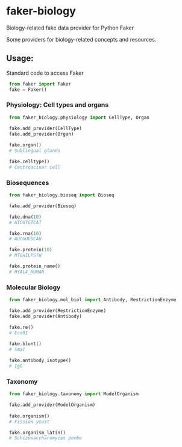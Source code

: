 # faker-biology
Biology-related fake data provider for Python Faker

Some providers for biology-related concepts and resources.

## Usage:

Standard code to access Faker
```python
 from faker import Faker
 fake = Faker()
```

### Physiology: Cell types and  organs

```python
 from faker_biology.physiology import CellType, Organ

 fake.add_provider(CellType)
 fake.add_provider(Organ)
 
 fake.organ()
 # Sublingual glands

 fake.celltype()
 # Centroacinar cell
```

### Biosequences

```python
 from faker_biology.bioseq import Bioseq

 fake.add_provider(Bioseq)

 fake.dna(10)
 # ATCGTGTCAT

 fake.rna(10)
 # AUCGUGUCAU

 fake.protein(10)
 # MTGHILPSTW

 fake.protein_name()
 # HYAL4_HUMAN
```

### Molecular Biology

```python
 from faker_biology.mol_biol import Antibody, RestrictionEnzyme

 fake.add_provider(RestrictionEnzyme)
 fake.add_provider(Antibody)

 fake.re()
 # EcoRI
 
 fake.blunt()
 # SmaI

 fake.antibody_isotype()
 # IgG
```
### Taxonomy 

```python
 from faker_biology.taxonomy import ModelOrganism

 fake.add_provider(ModelOrganism)
 
 fake.organism()
 # Fission yeast

 fake.organism_latin()
 # Schizosaccharomyces pombe
```
